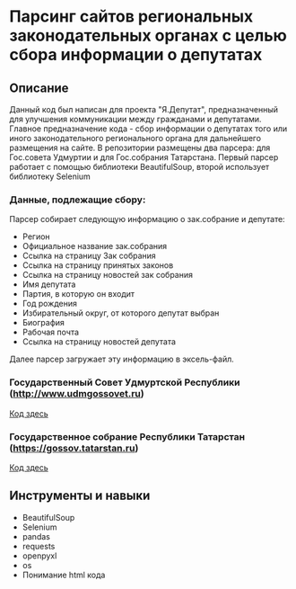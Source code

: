 # Парсинг сайтов региональных законодательных органах с целью сбора информации о депутатах

## Описание
Данный код был написан для проекта "Я.Депутат", предназначенный для улучшения коммуникации между гражданами и депутатами.
Главное предназначение кода - сбор информации о депутатах того или иного законодательного регионального органа для дальнейшего размещения на сайте.
В репозитории размещены два парсера: для Гос.совета Удмуртии и для Гос.собрания Татарстана. Первый парсер работает с помощью библиотеки BeautifulSoup, второй использует библиотеку Selenium

### Данные, подлежащие сбору:
Парсер собирает следующую информацию о зак.собрание и депутате:
- Регион
- Официальное название зак.собрания
- Ссылка на страницу Зак собрания
- Ссылка на страницу принятых законов
- Ссылка на страницу новостей зак собрания
- Имя депутата
- Партия, в которую он входит
- Год рождения
- Избирательный округ, от которого депутат выбран
- Биография
- Рабочая почта
- Ссылка на страницу новостей депутата

Далее парсер загружает эту информацию в эксель-файл.



### Государственный Совет Удмуртской Республики (http://www.udmgossovet.ru)
[Код здесь]()

### Государственное собрание Республики Татарстан (https://gossov.tatarstan.ru)
[Код здесь]()



## Инструменты и навыки
- BeautifulSoup
- Selenium
- pandas
- requests
- openpyxl
- os
- Понимание html кода
